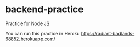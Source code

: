 # backend-practice
Practice for Node JS

You can run this practice in Heroku
https://radiant-badlands-68852.herokuapp.com/
